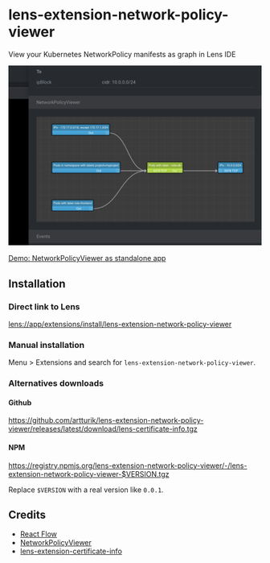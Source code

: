 # lens-extension-network-policy-viewer

View your Kubernetes NetworkPolicy manifests as graph in Lens IDE

![NetworkPolicy view in Lens IDE](docs/screenshot.png)

[Demo: NetworkPolicyViewer as standalone app](https://artturik.github.io/network-policy-viewer/)

## Installation

### Direct link to Lens

[lens://app/extensions/install/lens-extension-network-policy-viewer](lens://app/extensions/install/lens-extension-network-policy-viewer)

### Manual installation

Menu > Extensions and search for `lens-extension-network-policy-viewer`.

### Alternatives downloads

#### Github
https://github.com/artturik/lens-extension-network-policy-viewer/releases/latest/download/lens-certificate-info.tgz

#### NPM

https://registry.npmjs.org/lens-extension-network-policy-viewer/-/lens-extension-network-policy-viewer-$VERSION.tgz

Replace `$VERSION` with a real version like `0.0.1`.

## Credits

* [React Flow](https://github.com/wbkd/react-flow)
* [NetworkPolicyViewer](https://github.com/artturik/network-policy-viewer)
* [lens-extension-certificate-info](https://github.com/jkroepke/lens-extension-certificate-info)
